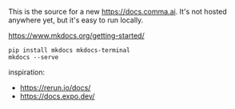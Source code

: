 This is the source for a new https://docs.comma.ai. It's not hosted anywhere yet, but it's easy to run locally.

https://www.mkdocs.org/getting-started/

```
pip install mkdocs mkdocs-terminal
mkdocs --serve
```

inspiration:
* https://rerun.io/docs/
* https://docs.expo.dev/
